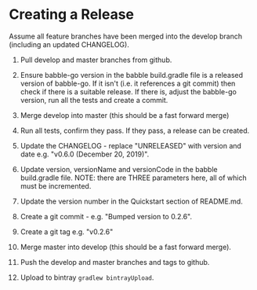 # Creating a Release

Assume all feature branches have been merged into the develop branch
(including an updated CHANGELOG).

1. Pull develop and master branches from github.

2. Ensure babble-go version in the babble build.gradle file is a released
version of babble-go. If it isn't (i.e. it references a git commit) then check
if there is a suitable release. If there is, adjust the babble-go version, run
all the tests and create a commit.

3. Merge develop into master (this should be a fast forward merge)

4. Run all tests, confirm they pass. If they pass, a release can be created.

5. Update the CHANGELOG - replace "UNRELEASED" with version and date e.g.
"v0.6.0 (December 20, 2019)".

6. Update version, versionName and versionCode in the babble build.gradle
file. NOTE: there are THREE parameters here, all of which must be incremented.

7. Update the version number in the Quickstart section of README.md.

8. Create a git commit - e.g. "Bumped version to 0.2.6".

9. Create a git tag e.g. "v0.2.6"

10. Merge master into develop (this should be a fast forward merge).

11. Push the develop and master branches and tags to github.

12. Upload to bintray ```gradlew bintrayUpload```.
